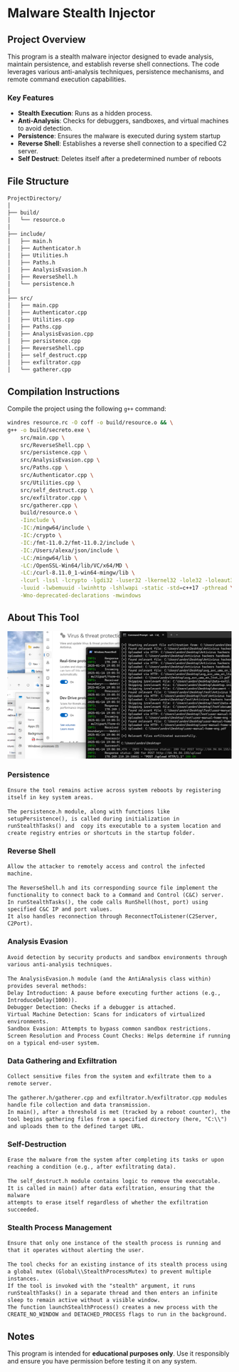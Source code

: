 # Malware Stealth Injector

## Project Overview
This program is a stealth malware injector designed to evade analysis, maintain persistence, and establish reverse shell connections. The code leverages various anti-analysis techniques, persistence mechanisms, and remote command execution capabilities.

### Key Features
- **Stealth Execution**: Runs as a hidden process.
- **Anti-Analysis**: Checks for debuggers, sandboxes, and virtual machines to avoid detection.
- **Persistence**: Ensures the malware is executed during system startup
- **Reverse Shell**: Establishes a reverse shell connection to a specified C2 server.
- **Self Destruct**: Deletes itself after a predetermined number of reboots 

## File Structure
```
ProjectDirectory/
│
├── build/
│   └── resource.o
│
├── include/
│   ├── main.h
│   ├── Authenticator.h
│   ├── Utilities.h
│   ├── Paths.h
│   ├── AnalysisEvasion.h
│   ├── ReverseShell.h
│   └── persistence.h
│
├── src/
│   ├── main.cpp
│   ├── Authenticator.cpp
│   ├── Utilities.cpp
│   ├── Paths.cpp
│   ├── AnalysisEvasion.cpp
│   ├── persistence.cpp
│   ├── ReverseShell.cpp
│   ├── self_destruct.cpp
│   ├── exfiltrator.cpp
│   └── gatherer.cpp
```

## Compilation Instructions

Compile the project using the following `g++` command:

```bash
windres resource.rc -O coff -o build/resource.o && \
g++ -o build/secreto.exe \
    src/main.cpp \
    src/ReverseShell.cpp \
    src/persistence.cpp \
    src/AnalysisEvasion.cpp \
    src/Paths.cpp \
    src/Authenticator.cpp \
    src/Utilities.cpp \
    src/self_destruct.cpp \
    src/exfiltrator.cpp \
    src/gatherer.cpp \
    build/resource.o \
    -Iinclude \
    -IC:/mingw64/include \
    -IC:/crypto \
    -IC:/fmt-11.0.2/fmt-11.0.2/include \
    -IC:/Users/alexa/json/include \
    -LC:/mingw64/lib \
    -LC:/OpenSSL-Win64/lib/VC/x64/MD \
    -LC:/curl-8.11.0_1-win64-mingw/lib \
    -lcurl -lssl -lcrypto -lgdi32 -luser32 -lkernel32 -lole32 -loleaut32 -lws2_32 \
    -luuid -lwbemuuid -lwinhttp -lshlwapi -static -std=c++17 -pthread \
    -Wno-deprecated-declarations -mwindows

```

## About This Tool

![alt text](shell-1.png)

### Persistence
```Purpose:
Ensure the tool remains active across system reboots by registering itself in key system areas.

The persistence.h module, along with functions like setupPersistence(), is called during initialization in runStealthTasks() and  copy its executable to a system location and create registry entries or shortcuts in the startup folder.
```

### Reverse Shell
```Purpose:
Allow the attacker to remotely access and control the infected machine.

The ReverseShell.h and its corresponding source file implement the functionality to connect back to a Command and Control (C&C) server.
In runStealthTasks(), the code calls RunShell(host, port) using specified C&C IP and port values.
It also handles reconnection through ReconnectToListener(C2Server, C2Port).
```

### Analysis Evasion
```Purpose:
Avoid detection by security products and sandbox environments through various anti-analysis techniques.

The AnalysisEvasion.h module (and the AntiAnalysis class within) provides several methods:
Delay Introduction: A pause before executing further actions (e.g., IntroduceDelay(1000)).
Debugger Detection: Checks if a debugger is attached.
Virtual Machine Detection: Scans for indicators of virtualized environments.
Sandbox Evasion: Attempts to bypass common sandbox restrictions.
Screen Resolution and Process Count Checks: Helps determine if running on a typical end-user system.
```

### Data Gathering and Exfiltration
```Purpose:
Collect sensitive files from the system and exfiltrate them to a remote server.

The gatherer.h/gatherer.cpp and exfiltrator.h/exfiltrator.cpp modules handle file collection and data transmission.
In main(), after a threshold is met (tracked by a reboot counter), the tool begins gathering files from a specified directory (here, "C:\\") and uploads them to the defined target URL.
```
### Self-Destruction
```Purpose:
Erase the malware from the system after completing its tasks or upon reaching a condition (e.g., after exfiltrating data).

The self_destruct.h module contains logic to remove the executable.
It is called in main() after data exfiltration, ensuring that the malware 
attempts to erase itself regardless of whether the exfiltration succeeded.
```

###  Stealth Process Management
```Purpose:
Ensure that only one instance of the stealth process is running and that it operates without alerting the user.

The tool checks for an existing instance of its stealth process using a global mutex (Global\\StealthProcessMutex) to prevent multiple instances.
If the tool is invoked with the "stealth" argument, it runs runStealthTasks() in a separate thread and then enters an infinite sleep to remain active without a visible window.
The function launchStealthProcess() creates a new process with the CREATE_NO_WINDOW and DETACHED_PROCESS flags to run in the background.
```
## Notes
This program is intended for **educational purposes only**. Use it responsibly and ensure you have permission before testing it on any system.
